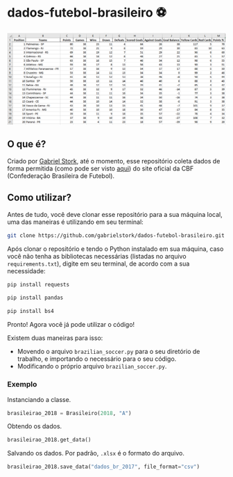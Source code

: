# dados-futebol-brasileiro :soccer:

![Exemplo](https://github.com/gabrielstork/dados-futebol-brasileiro/blob/main/images/xlsx_file_example.PNG)

## O que é?

Criado por [Gabriel Stork](https://github.com/gabrielstork), até o momento, esse repositório coleta dados de forma permitida (como pode ser visto [aqui](https://www.cbf.com.br/robots.txt)) do site oficial da CBF (Confederação Brasileira de Futebol).

## Como utilizar?

Antes de tudo, você deve clonar esse repositório para a sua máquina local, uma das maneiras é utilizando em seu terminal:

```sh
git clone https://github.com/gabrielstork/dados-futebol-brasileiro.git
```

Após clonar o repositório e tendo o Python instalado em sua máquina, caso você não tenha as bibliotecas necessárias (listadas no arquivo `requirements.txt`), digite em seu terminal, de acordo com a sua necessidade:

```sh
pip install requests
```
```sh
pip install pandas
```
```sh
pip install bs4
```

Pronto! Agora você já pode utilizar o código!

Existem duas maneiras para isso:

* Movendo o arquivo `brazilian_soccer.py` para o seu diretório de trabalho, e importando o necessário para o seu código.
* Modificando o próprio arquivo `brazilian_soccer.py`.

### Exemplo

Instanciando a classe.

```python
brasileirao_2018 = Brasileiro(2018, "A")
```

Obtendo os dados.

```python
brasileirao_2018.get_data()
```

Salvando os dados. Por padrão, `.xlsx` é o formato do arquivo.

```python
brasileirao_2018.save_data("dados_br_2017", file_format="csv")
```